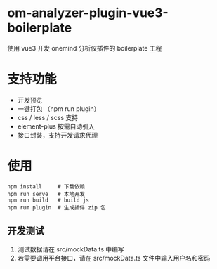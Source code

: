 # om-analyzer-plugin-vue3-boilerplate

使用 vue3 开发 onemind 分析仪插件的 boilerplate 工程

# 支持功能

* 开发预览
* 一键打包 （npm run plugin）
* css / less / scss 支持
* element-plus 按需自动引入
* 接口封装，支持开发请求代理

# 使用

```
npm install     # 下载依赖
npm run serve   # 本地开发
npm run build   # build js
npm rum plugin  # 生成插件 zip 包
```
## 开发测试
1. 测试数据请在 src/mockData.ts 中编写
2. 若需要调用平台接口，请在 src/mockData.ts 文件中输入用户名和密码